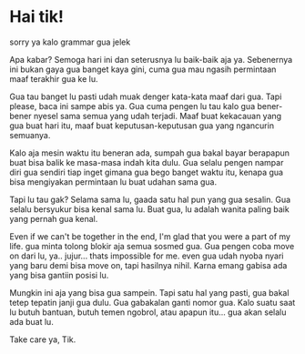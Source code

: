 # Hai tik!


sorry ya kalo grammar gua jelek


Apa kabar? Semoga hari ini dan seterusnya lu baik-baik aja ya. Sebenernya ini bukan gaya gua banget kaya gini, cuma gua mau ngasih permintaan maaf terakhir gua ke lu.


Gua tau banget lu pasti udah muak denger kata-kata maaf dari gua. Tapi please, baca ini sampe abis ya. Gua cuma pengen lu tau kalo gua bener-bener nyesel sama semua yang udah terjadi. Maaf buat kekacauan yang gua buat hari itu, maaf buat keputusan-keputusan gua yang ngancurin semuanya.


Kalo aja mesin waktu itu beneran ada, sumpah gua bakal bayar berapapun buat bisa balik ke masa-masa indah kita dulu. Gua selalu pengen nampar diri gua sendiri tiap inget gimana gua bego banget waktu itu, kenapa gua bisa mengiyakan permintaan lu buat udahan sama gua.


Tapi lu tau gak? Selama sama lu, gaada satu hal pun yang gua sesalin. Gua selalu bersyukur bisa kenal sama lu. Buat gua, lu adalah wanita paling baik yang pernah gua kenal.

 
Even if we can't be together in the end, I'm glad that you were a part of my life. gua minta tolong blokir aja semua sosmed gua. Gua pengen coba move on dari lu, ya.. jujur... thats impossible for me. even gua udah nyoba nyari yang baru demi bisa move on, tapi hasilnya nihil. Karna emang gabisa ada yang bisa gantiin posisi lu.


Mungkin ini aja yang bisa gua sampein. Tapi satu hal yang pasti, gua bakal tetep tepatin janji gua dulu. Gua gabakalan ganti nomor gua. Kalo suatu saat lu butuh bantuan, butuh temen ngobrol, atau apapun itu... gua akan selalu ada buat lu.

Take care ya, Tik.
